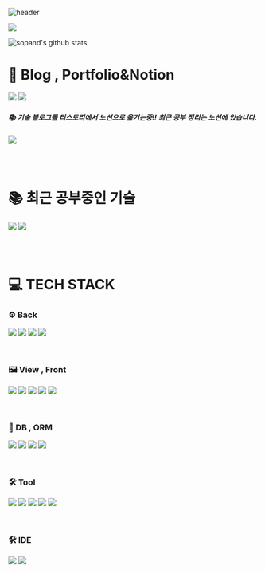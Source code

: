 ![header](https://capsule-render.vercel.app/api?type=wave&color=auto&height=300&section=header&text=K.M.K%20Git&fontSize=90)

<a href="https://hits.seeyoufarm.com"><img src="https://hits.seeyoufarm.com/api/count/incr/badge.svg?url=https%3A%2F%2Fgithub.com%2Fsopand%2Fhit-counter&count_bg=%23403DC8&title_bg=%23555555&icon=github.svg&icon_color=%23E7E7E7&title=%EB%82%98%EC%9D%98+Git+%EC%A1%B0%ED%9A%8C%EC%88%98&edge_flat=false"/></a>

![sopand's github stats](https://github-readme-stats.vercel.app/api?username=sopand&show_icons=true)


# 📧 Blog , Portfolio&Notion
<p>
<a href="https://pows.tistory.com/">
 <img src="https://img.shields.io/badge/Tistory%20Blog-EA5220?style=for-the-badge&logo=Tistory&logoColor=white&link=https://pows.tistory.com/"></a>
 
<a href="https://interesting-gorilla-ae9.notion.site/KIM-955475f3472847fe90d12521e7611933">
         <img src="https://img.shields.io/badge/Notion-000000?style=for-the-badge&logo=Notion&logoColor=white&link=https://www.notion.so/KIM-955475f3472847fe90d12521e7611933"></a>
 </p>

 ##### 📚 기술 블로그를 티스토리에서 노션으로 옮기는중!! 최근 공부 정리는 노션에 있습니다.
 <p>
  <a href="https://interesting-gorilla-ae9.notion.site/CS-a0cc28cafdfc46eea2d66a1a2ad65cb9">
         <img src="https://img.shields.io/badge/My%20Tech%20Blog-000000?style=for-the-badge&logo=Notion&logoColor=white&link=https://www.notion.so/KIM-955475f3472847fe90d12521e7611933"></a>
 </p>
<br/>
<br/>


# 📚 최근 공부중인 기술
<p>
 <img src="https://img.shields.io/badge/Junit5-25A162?style=for-the-badge&logo=Junit5&logoColor=white">
 <img src="https://img.shields.io/badge/JPA-007396?style=for-the-badge&logo=OpenJDK&logoColor=white">
</p>

<br/>
<br/>


# 💻 TECH STACK

### ⚙️ Back
<p>
  <img src="https://img.shields.io/badge/JAVA-007396?style=for-the-badge&logo=OpenJDK&logoColor=white"> 
  <img src="https://img.shields.io/badge/Spring%20Boot-6DB33F?style=for-the-badge&logo=springboot&logoColor=white">
  <img src="https://img.shields.io/badge/Spring%20Security-6DB33F?style=for-the-badge&logo=springsecurity&logoColor=white">
  <img src="https://img.shields.io/badge/Spring-6DB33F?style=for-the-badge&logo=spring&logoColor=white">  
</p>
<br/>

### 🖼️ View , Front
<p>
  <img src="https://img.shields.io/badge/html5-E34F26?style=for-the-badge&logo=html5&logoColor=white">
  <img src="https://img.shields.io/badge/JavaScript-F7DF1E?style=for-the-badge&logo=JavaScript&logoColor=black">
  <img src="https://img.shields.io/badge/jQuery-0769AD?style=for-the-badge&logo=jQuery&logoColor=white">
  <img src="https://img.shields.io/badge/CSS-1572B6?style=for-the-badge&logo=CSS3&logoColor=white">
  <img src="https://img.shields.io/badge/Thymeleaf-005F0F?style=for-the-badge&logo=thymeleaf&logoColor=white">
</p>
<br/>


### 💾 DB , ORM
<p>
  <img src="https://img.shields.io/badge/MySQL-4479A1?style=for-the-badge&logo=mysql&logoColor=white">
  <img src="https://img.shields.io/badge/Oracle-F80000?style=for-the-badge&logo=oracle&logoColor=white">
  <img src="https://img.shields.io/badge/JPA-007396?style=for-the-badge&logo=OpenJDK&logoColor=white">
 <img src="https://img.shields.io/badge/Mybatis-E34F26?style=for-the-badge&logo=Mybatis&logoColor=white">
</p>
<br/>

### 🛠️ Tool
<p>
  <img src="https://img.shields.io/badge/Gradle-02303A?style=for-the-badge&logo=gradle&logoColor=white">
  <img src="https://img.shields.io/badge/Maven-C71A36?style=for-the-badge&logo=apachemaven&logoColor=white">
  <img src="https://img.shields.io/badge/Git-F05032?style=for-the-badge&logo=git&logoColor=white">
  <img src="https://img.shields.io/badge/GitHub-181717?style=for-the-badge&logo=github&logoColor=white">
  <img src="https://img.shields.io/badge/SourceTree-0052CC?style=for-the-badge&logo=sourcetree&logoColor=white">
</p>
<br/>

### 🛠️ IDE
<p>
  <img src="https://img.shields.io/badge/Eclipse-2C2255?style=for-the-badge&logo=eclipseide&logoColor=white">
  <img src="https://img.shields.io/badge/Intelli j-000000?style=for-the-badge&logo=intellijidea&logoColor=white">
</p>


